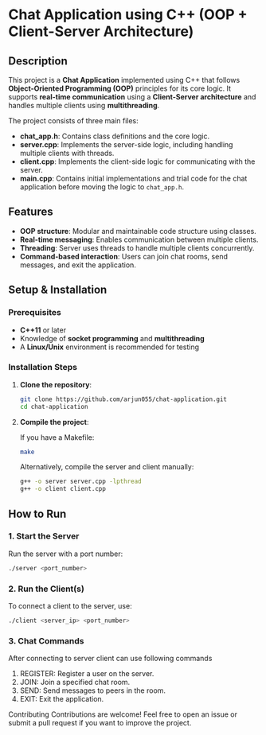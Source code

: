 # Chat Application using C++ (OOP + Client-Server Architecture)

## Description

This project is a **Chat Application** implemented using C++ that follows **Object-Oriented Programming (OOP)** principles for its core logic. It supports **real-time communication** using a **Client-Server architecture** and handles multiple clients using **multithreading**. 

The project consists of three main files:
- **chat_app.h**: Contains class definitions and the core logic.
- **server.cpp**: Implements the server-side logic, including handling multiple clients with threads.
- **client.cpp**: Implements the client-side logic for communicating with the server.
- **main.cpp**: Contains initial implementations and trial code for the chat application before moving the logic to `chat_app.h`.



## Features

- **OOP structure**: Modular and maintainable code structure using classes.
- **Real-time messaging**: Enables communication between multiple clients.
- **Threading**: Server uses threads to handle multiple clients concurrently.
- **Command-based interaction**: Users can join chat rooms, send messages, and exit the application.

## Setup & Installation

### Prerequisites

- **C++11** or later
- Knowledge of **socket programming** and **multithreading**
- A **Linux/Unix** environment is recommended for testing

### Installation Steps

1. **Clone the repository**:

    ```bash
    git clone https://github.com/arjun055/chat-application.git
    cd chat-application
    ```

2. **Compile the project**:

    If you have a Makefile:

    ```bash
    make
    ```

    Alternatively, compile the server and client manually:

    ```bash
    g++ -o server server.cpp -lpthread
    g++ -o client client.cpp
    ```

## How to Run

### 1. Start the Server

Run the server with a port number:

```bash
./server <port_number>
```


### 2. Run the Client(s)
To connect a client to the server, use:

```bash
./client <server_ip> <port_number>
```


### 3. Chat Commands
After connecting to server client can use following commands
1. REGISTER: Register a user on the server.
2. JOIN: Join a specified chat room.
3. SEND: Send messages to peers in the room.
4. EXIT: Exit the application.


Contributing
Contributions are welcome! Feel free to open an issue or submit a pull request if you want to improve the project.

